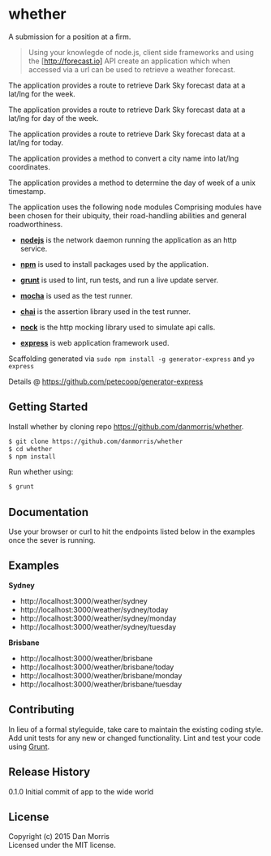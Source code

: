 # whether

A submission for a position at a firm.

> Using your knowlegde of node.js, client side frameworks and using the [http://forecast.io] API create an application which when accessed via a url can be used to retrieve a weather forecast.

The application provides a route to retrieve Dark Sky forecast data at a lat/lng for the week.

The application provides a route to retrieve Dark Sky forecast data at a lat/lng for day of the week.

The application provides a route to retrieve Dark Sky forecast data at a lat/lng for today.

The application provides a method to convert a city name into lat/lng coordinates.

The application provides a method to determine the day of week of a unix timestamp.

The application uses the following node modules  Comprising modules have been chosen for their ubiquity, their road-handling abilities and general roadworthiness.

- **[nodejs](https://nodejs.org)** is the network daemon running the application as an http service.

- **[npm](https://www.npmjs.com)** is used to install packages used by the application.

- **[grunt](http://gruntjs.com)** is used to lint, run tests, and run a live update server.

- **[mocha](http://mochajs.org)** is used as the test runner.

- **[chai](http://chaijs.com)** is the assertion library used in the test runner.

- **[nock](https://github.com/pgte/nock)** is the http mocking library used to simulate api calls.

- **[express](http://expressjs.com)** is web application framework used.

Scaffolding generated via `sudo npm install -g generator-express` and `yo express`

Details @ https://github.com/petecoop/generator-express

## Getting Started
Install whether by cloning repo https://github.com/danmorris/whether.

```bash
$ git clone https://github.com/danmorris/whether
$ cd whether
$ npm install
```

Run whether using:

```bash
$ grunt
```

## Documentation
Use your browser or curl to hit the endpoints listed below in the examples once the sever is running.

## Examples

**Sydney**
- http://localhost:3000/weather/sydney
- http://localhost:3000/weather/sydney/today
- http://localhost:3000/weather/sydney/monday
- http://localhost:3000/weather/sydney/tuesday

**Brisbane**
- http://localhost:3000/weather/brisbane
- http://localhost:3000/weather/brisbane/today
- http://localhost:3000/weather/brisbane/monday
- http://localhost:3000/weather/brisbane/tuesday

## Contributing
In lieu of a formal styleguide, take care to maintain the existing coding style. Add unit tests for any new or changed functionality. Lint and test your code using [Grunt](http://gruntjs.com/).

## Release History
0.1.0 Initial commit of app to the wide world

## License
Copyright (c) 2015 Dan Morris  
Licensed under the MIT license.
